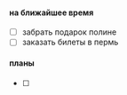#### на ближайшее время

- [ ] забрать подарок полине
- [ ] заказать билеты в пермь

#### планы

- [ ] 
